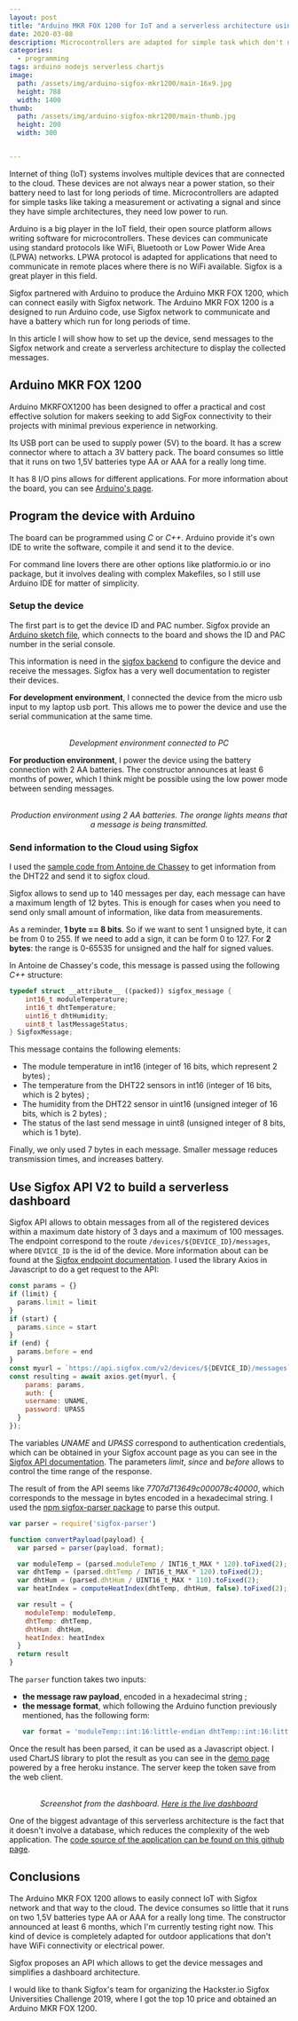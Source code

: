```yaml
---
layout: post
title: "Arduino MKR FOX 1200 for IoT and a serverless architecture using Sigfox API"
date: 2020-03-08
description: Microcontrollers are adapted for simple task which don't need a lot of battery power. This post shows how to put in actions the Arduino MKR Fox for capturing temperature measurements, send them to Sigfox Cloud and expose the results in a serverless dashboard.
categories:
  - programming
tags: arduino nodejs serverless chartjs
image:
  path: /assets/img/arduino-sigfox-mkr1200/main-16x9.jpg
  height: 788
  width: 1400
thumb:
  path: /assets/img/arduino-sigfox-mkr1200/main-thumb.jpg
  height: 200
  width: 300


---
```


Internet of thing (IoT) systems involves multiple devices that are connected to
the cloud. These devices are not always near a power station, so their battery
need to last for long periods of time. Microcontrollers are adapted for simple
tasks like taking a measurement or activating a signal and since they have
simple architectures, they need low power to run.

Arduino is a big player in the IoT field, their open source platform allows
writing software for microcontrollers. These devices can communicate using
standard protocols like WiFi, Bluetooth or Low Power Wide Area (LPWA) networks.
LPWA protocol is adapted for applications that need to communicate in remote
places where there is no WiFi available. Sigfox is a great player in this
field.

Sigfox partnered with Arduino to produce the Arduino MKR FOX 1200, which can
connect easily with Sigfox network.  The Arduino MKR FOX 1200 is a designed to
run Arduino code, use Sigfox network to communicate and have a battery which
run for long periods of time.

In this article I will show how to set up the device, send messages to the
Sigfox network and create a serverless architecture to display the collected
messages.

## Arduino MKR FOX 1200

Arduino MKRFOX1200 has been designed to offer a practical and cost effective
solution for makers seeking to add SigFox connectivity to their projects with
minimal previous experience in networking.

Its USB port can be used to supply power (5V) to the board. It has a screw
connector where to attach a 3V battery pack. The board consumes so little that
it runs on two 1,5V batteries type AA or AAA for a really long time.

It has 8 I/O pins allows for different applications. For more information
about the board, you can see [Arduino's
page](https://www.arduino.cc/en/Main.ArduinoBoardMKRFox1200).


## Program the device with Arduino

The board can be programmed using *C* or *C++*.
Arduino provide it's own IDE to write the software, compile it and send it to
the device.

For command line lovers there are other options like platformio.io or ino
package, but it involves dealing with complex Makefiles, so I still use Arduino
IDE for matter of simplicity.

### Setup the device

The first part is to get the device ID and PAC number. Sigfox provide an
[Arduino sketch file](https://github.com/sigfox/mkrfox-init), which connects to
the board and shows the ID and PAC number in the serial console.

This information is need in the [sigfox backend](https://backend.sigfox.com) to
configure the device and receive the messages. Sigfox has a very well
documentation to register their devices.

**For development environment**, I connected the device from the micro usb input to my
laptop usb port. This allows me to power the device and use the serial
communication at the same time.

<center>
<amp-img src="/assets/img/arduino-sigfox-mkr1200/usbconnection.jpg" width="750" height="546" layout="intrinsic"></amp-img>
<br><i>Development environment connected to PC</i>
</center>

**For production environment**, I power the device using the battery connection with
2 AA batteries. The constructor announces at least 6 months of power, which I
think might be possible using the low power mode between sending messages.

<center>
<amp-img src="/assets/img/arduino-sigfox-mkr1200/main.jpg" width="800" height="600" layout="intrinsic"></amp-img>
<br><i>Production environment using 2 AA batteries. The orange lights means that a message is being transmitted.</i>
</center>


### Send information to the Cloud using Sigfox

I used the [sample code from Antoine de
Chassey](https://github.com/AntoinedeChassey/MKRFOX1200_weather_station) to get
information from the DHT22 and send it to sigfox cloud.

Sigfox allows to send up to 140 messages per day, each message can have a
maximum length of 12 bytes. This is enough for cases when you need to send only
small amount of information, like data from measurements.

As a reminder, **1 byte == 8 bits**. So if we want to sent 1 unsigned byte, it
can be from 0 to 255. If we need to add a sign, it can be form 0 to 127.
For **2 bytes**: the range is 0-65535 for unsigned and the half for signed values.

In Antoine de Chassey's code, this message is passed using the following *C++* structure:

```cpp
typedef struct __attribute__ ((packed)) sigfox_message {
    int16_t moduleTemperature;
    int16_t dhtTemperature;
    uint16_t dhtHumidity;
    uint8_t lastMessageStatus;
} SigfoxMessage;
```

This message contains the following elements:
* The module temperature in int16 (integer of 16 bits, which represent 2 bytes) ;
* The temperature from the DHT22 sensors in int16 (integer of 16 bits, which is 2 bytes) ;
* The humidity from the DHT22 sensor in uint16 (unsigned integer of 16 bits, which is 2 bytes) ;
* The status of the last send message in uint8 (unsigned integer of 8 bits, which is 1 byte).

Finally, we only used 7 bytes in each message. Smaller message reduces transmission times, and increases battery.

## Use Sigfox API V2 to build a serverless dashboard

Sigfox API allows to obtain messages from all of the registered devices within
a maximum date history of 3 days and a maximum of 100 messages.  The endpoint
correspond to the route `/devices/${DEVICE_ID}/messages`, where `DEVICE_ID` is
the id of the device. More information about can be found at the [Sigfox endpoint
documentation](https://support.sigfox.com/apidocs#operation/getDeviceMessagesListForDevice).
I used the library Axios in Javascript to do a get request to the API:

```js
const params = {}
if (limit) {
  params.limit = limit
}
if (start) {
  params.since = start
}
if (end) {
  params.before = end
}
const myurl = `https://api.sigfox.com/v2/devices/${DEVICE_ID}/messages`;
const resulting = await axios.get(myurl, {
    params: params,
    auth: {
    username: UNAME,
    password: UPASS
  }
});
```

The variables *UNAME* and *UPASS* correspond to authentication credentials,
which can be obtained in your Sigfox account page as you can see in the [Sigfox
API documentation](https://support.sigfox.com/docs/api-credential-creation).
The parameters *limit*, *since* and *before* allows to control the time range
of the response.

The result of from the API seems like *7707d713649c000078c40000*, which
corresponds to the message in bytes encoded in a hexadecimal string. I used the
[npm sigfox-parser package](https://www.npmjs.com/package/sigfox-parser) to parse this output.

```js
var parser = require('sigfox-parser')

function convertPayload(payload) {
  var parsed = parser(payload, format);

  var moduleTemp = (parsed.moduleTemp / INT16_t_MAX * 120).toFixed(2);
  var dhtTemp = (parsed.dhtTemp / INT16_t_MAX * 120).toFixed(2);
  var dhtHum = (parsed.dhtHum / UINT16_t_MAX * 110).toFixed(2);
  var heatIndex = computeHeatIndex(dhtTemp, dhtHum, false).toFixed(2);

  var result = {
    moduleTemp: moduleTemp,
    dhtTemp: dhtTemp,
    dhtHum: dhtHum,
    heatIndex: heatIndex
  }
  return result
}
```

The `parser` function takes two inputs:
* **the message raw payload**, encoded in a hexadecimal string ;
* **the message format**, which following the Arduino function previously mentioned, has the following form:
  ```js
  var format = 'moduleTemp::int:16:little-endian dhtTemp::int:16:little-endian dhtHum::uint:16:little-endian lastMsg::uint:8';
  ```

Once the result has been parsed, it can be used as a Javascript object. I used
ChartJS library to plot the result as you can see in the [demo page](https://temp-sigfox.herokuapp.com/) powered
by a free heroku instance. The server keep the token save from the web client.

<center>
<amp-img src="/assets/img/arduino-sigfox-mkr1200/dashboard.png" width="677" height="392" layout="intrinsic"></amp-img>
<br><i>Screenshot from the dashboard. <a href="https://temp-sigfox.herokuapp.com/">Here is the live dashboard</a></i>
</center>

One of the biggest advantage of this serverless architecture is the fact that
it doesn't involve a database, which reduces the complexity of the web
application. The [code source of the application can be found on this github
page](https://github.com/cristianpb/temp-sigfox).

## Conclusions

The Arduino MKR FOX 1200 allows to easily connect IoT with Sigfox network and
that way to the cloud.  The device consumes so little that it runs on two 1,5V
batteries type AA or AAA for a really long time. The constructor announced at
least 6 months, which I'm currently testing right now.  This kind of device is
completely adapted for outdoor applications that don't have WiFi connectivity
or electrical power.

Sigfox proposes an API which allows to get the device messages and simplifies a
dashboard architecture.

I would like to thank Sigfox's team for organizing the Hackster.io Sigfox
Universities Challenge 2019, where I got the top 10 price and obtained an
Arduino MKR FOX 1200.
